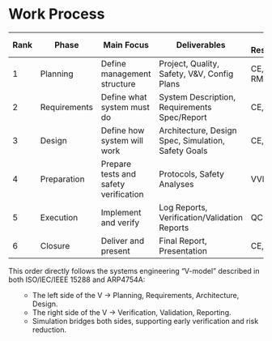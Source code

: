 <h1> Work Process</h1>

| Rank | Phase        | Main Focus                            | Deliverables                                | Main Responsible(s)  |
| ---- | ------------ | ------------------------------------- | --------------------------------------------------- | -------------------- |
| 1    | Planning     | Define management structure           | Project, Quality, Safety, V&V, Config Plans         | CE, QCM, SM, RM, VVM |
| 2    | Requirements | Define what system must do            | System Description, Requirements Spec/Report        | CE, RM               |
| 3    | Design       | Define how system will work           | Architecture, Design Spec, Simulation, Safety Goals | CE, VVM, SM          |
| 4    | Preparation  | Prepare tests and safety verification | Protocols, Safety Analyses                          | VVM, SM, QCM         |
| 5    | Execution    | Implement and verify                  | Log Reports, Verification/Validation Reports        | QCM, VVM             |
| 6    | Closure      | Deliver and present                   | Final Report, Presentation                          | CE, all              |

This order directly follows the systems engineering “V-model” described in both ISO/IEC/IEEE 15288 and ARP4754A:
<ul>
    <ul>
        <li> The left side of the V → Planning, Requirements, Architecture, Design.</li>
        <li>The right side of the V → Verification, Validation, Reporting.
        <li>Simulation bridges both sides, supporting early verification and risk reduction.</li>
    </ul>
</ul>
